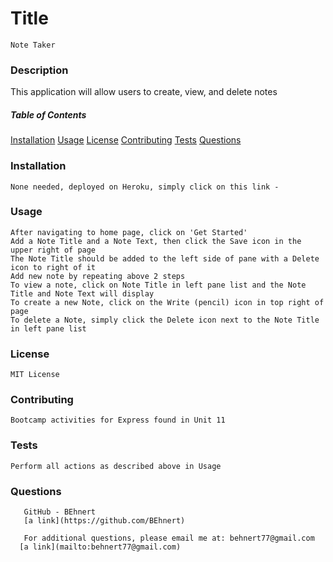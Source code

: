
  # Title
    Note Taker
  ### Description
  This application will allow users to create, view, and delete notes

  ##### Table of Contents
   [Installation](#installation)
   [Usage](#usage)
   [License](#license)
   [Contributing](#contributing)
   [Tests](#tests)
   [Questions](#questions)
  
  ### Installation
    None needed, deployed on Heroku, simply click on this link - 


  ### Usage
    After navigating to home page, click on 'Get Started'
    Add a Note Title and a Note Text, then click the Save icon in the upper right of page
    The Note Title should be added to the left side of pane with a Delete icon to right of it
    Add new note by repeating above 2 steps
    To view a note, click on Note Title in left pane list and the Note Title and Note Text will display
    To create a new Note, click on the Write (pencil) icon in top right of page
    To delete a Note, simply click the Delete icon next to the Note Title in left pane list

  ### License
    MIT License
 
  ### Contributing
    Bootcamp activities for Express found in Unit 11

  ### Tests
    Perform all actions as described above in Usage

  ### Questions
       GitHub - BEhnert
       [a link](https://github.com/BEhnert)
      
       For additional questions, please email me at: behnert77@gmail.com
      [a link](mailto:behnert77@gmail.com)